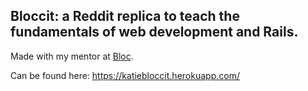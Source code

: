 ## Bloccit: a Reddit replica to teach the fundamentals of web development and Rails.

Made with my mentor at [Bloc](http://bloc.io).

Can be found here: https://katiebloccit.herokuapp.com/ 